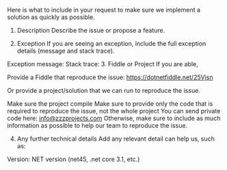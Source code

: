 Here is what to include in your request to make sure we implement a solution as quickly as possible.

1. Description
Describe the issue or propose a feature.

2. Exception
If you are seeing an exception, include the full exception details (message and stack trace).

Exception message:
Stack trace:
3. Fiddle or Project
If you are able,

Provide a Fiddle that reproduce the issue: https://dotnetfiddle.net/25Vjsn

Or provide a project/solution that we can run to reproduce the issue.

Make sure the project compile
Make sure to provide only the code that is required to reproduce the issue, not the whole project
You can send private code here: info@zzzprojects.com
Otherwise, make sure to include as much information as possible to help our team to reproduce the issue.

4. Any further technical details
Add any relevant detail can help us, such as:

Version:
NET version (net45, .net core 3.1, etc.)
